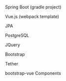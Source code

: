 Spring Boot (gradle project)

Vue.js (webpack template)

JPA

PostgreSQL

JQuery

Bootstrap

Tether

bootstrap-vue Components